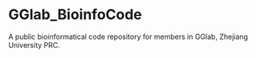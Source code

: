 # GGlab_BioinfoCode
A public bioinformatical code repository for members in GGlab, Zhejiang University PRC.
